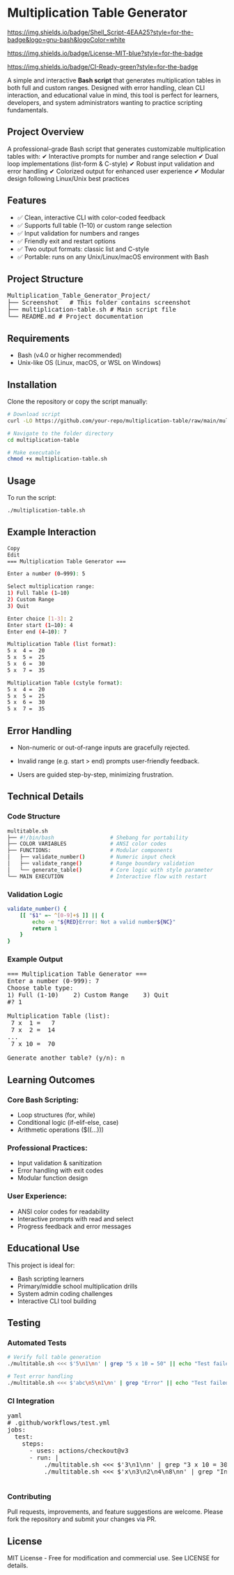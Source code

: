# Multiplication Table Generator

https://img.shields.io/badge/Shell_Script-4EAA25?style=for-the-badge&logo=gnu-bash&logoColor=white

https://img.shields.io/badge/License-MIT-blue?style=for-the-badge

https://img.shields.io/badge/CI-Ready-green?style=for-the-badge

A simple and interactive **Bash script** that generates multiplication tables in both full and custom ranges. Designed with error handling, clean CLI interaction, and educational value in mind, this tool is perfect for learners, developers, and system administrators wanting to practice scripting fundamentals.

## Project Overview

A professional-grade Bash script that generates customizable multiplication tables with:
✔ Interactive prompts for number and range selection
✔ Dual loop implementations (list-form & C-style)
✔ Robust input validation and error handling
✔ Colorized output for enhanced user experience
✔ Modular design following Linux/Unix best practices


## Features

- ✅ Clean, interactive CLI with color-coded feedback  
- ✅ Supports full table (1–10) or custom range selection 
- ✅ Input validation for numbers and ranges  
- ✅ Friendly exit and restart options  
- ✅ Two output formats: classic list and C-style  
- ✅ Portable: runs on any Unix/Linux/macOS environment with Bash

## Project Structure

<pre>
Multiplication_Table_Generator_Project/
├── Screenshot   # This folder contains screenshot
├── multiplication-table.sh # Main script file
└── README.md # Project documentation
</pre>

## Requirements

- Bash (v4.0 or higher recommended)
- Unix-like OS (Linux, macOS, or WSL on Windows)

## Installation

Clone the repository or copy the script manually:

```bash
# Download script
curl -LO https://github.com/your-repo/multiplication-table/raw/main/multitable.sh

# Navigate to the folder directory
cd multiplication-table

# Make executable
chmod +x multiplication-table.sh
```

## Usage

To run the script:

```bash
./multiplication-table.sh
```

## Example Interaction

```bash
Copy
Edit
=== Multiplication Table Generator ===

Enter a number (0–999): 5

Select multiplication range:
1) Full Table (1–10)
2) Custom Range
3) Quit

Enter choice [1-3]: 2
Enter start (1–10): 4
Enter end (4–10): 7

Multiplication Table (list format):
5 x  4 =  20
5 x  5 =  25
5 x  6 =  30
5 x  7 =  35

Multiplication Table (cstyle format):
5 x  4 =  20
5 x  5 =  25
5 x  6 =  30
5 x  7 =  35
```

## Error Handling
- Non-numeric or out-of-range inputs are gracefully rejected.

- Invalid range (e.g. start > end) prompts user-friendly feedback.

- Users are guided step-by-step, minimizing frustration.

## Technical Details

### Code Structure

```bash
multitable.sh
├── #!/bin/bash                  # Shebang for portability
├── COLOR VARIABLES              # ANSI color codes
├── FUNCTIONS:                   # Modular components
│   ├── validate_number()        # Numeric input check
│   ├── validate_range()         # Range boundary validation
│   └── generate_table()         # Core logic with style parameter
└── MAIN EXECUTION               # Interactive flow with restart
```

### Validation Logic
```bash
validate_number() {
    [[ "$1" =~ ^[0-9]+$ ]] || {
        echo -e "${RED}Error: Not a valid number${NC}"
        return 1
    }
}
```

### Example Output

<pre>
=== Multiplication Table Generator ===
Enter a number (0-999): 7
Choose table type: 
1) Full (1-10)    2) Custom Range    3) Quit
#? 1

Multiplication Table (list):
 7 x  1 =   7
 7 x  2 =  14
...
 7 x 10 =  70

Generate another table? (y/n): n
</pre>

## Learning Outcomes

### Core Bash Scripting:

- Loop structures (for, while)
- Conditional logic (if-elif-else, case)
- Arithmetic operations ($((...)))

### Professional Practices:

- Input validation & sanitization
- Error handling with exit codes
- Modular function design

### User Experience:

- ANSI color codes for readability
- Interactive prompts with read and select
- Progress feedback and error messages

## Educational Use

This project is ideal for:

- Bash scripting learners
- Primary/middle school multiplication drills
- System admin coding challenges
- Interactive CLI tool building

## Testing

### Automated Tests
```bash
# Verify full table generation
./multitable.sh <<< $'5\n1\nn' | grep "5 x 10 = 50" || echo "Test failed"

# Test error handling
./multitable.sh <<< $'abc\n5\n1\nn' | grep "Error" || echo "Test failed"
```

### CI Integration
<pre>
yaml
# .github/workflows/test.yml
jobs:
  test:
    steps:
      - uses: actions/checkout@v3
      - run: |
          ./multitable.sh <<< $'3\n1\nn' | grep "3 x 10 = 30"
          ./multitable.sh <<< $'x\n3\n2\n4\n8\nn' | grep "Invalid range"

</pre>

### Contributing
Pull requests, improvements, and feature suggestions are welcome. Please fork the repository and submit your changes via PR.

## License
MIT License - Free for modification and commercial use. See LICENSE for details.


